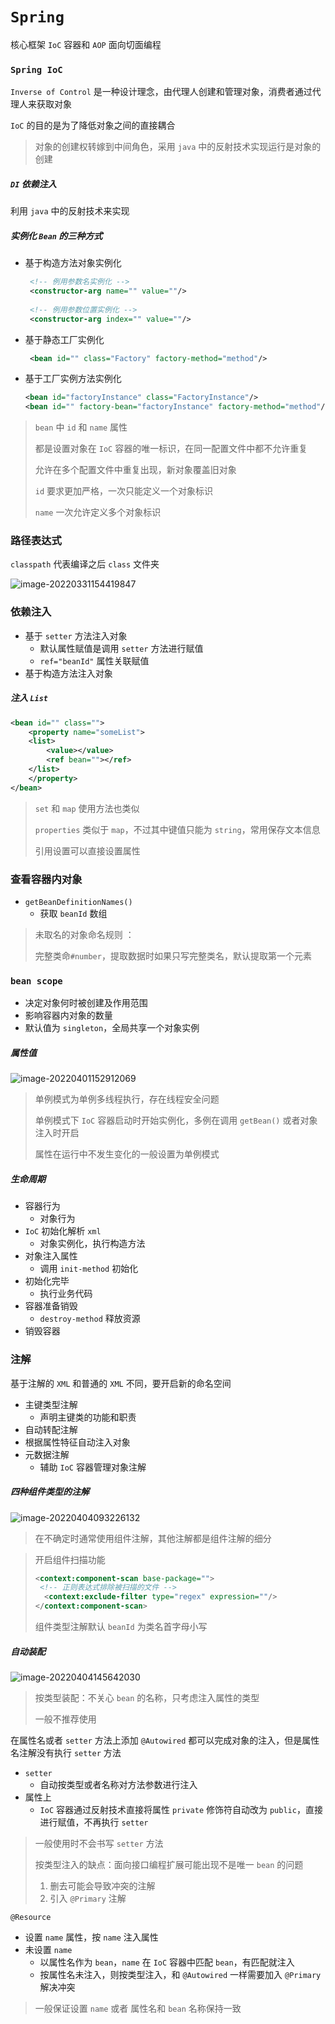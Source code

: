 # `Spring`

核心框架  `IoC` 容器和 `AOP` 面向切面编程





### `Spring IoC`

`Inverse of Control` 是一种设计理念，由代理人创建和管理对象，消费者通过代理人来获取对象

`IoC` 的目的是为了降低对象之间的直接耦合

> 对象的创建权转嫁到中间角色，采用 `java` 中的反射技术实现运行是对象的创建



##### `DI` 依赖注入

利用 `java` 中的反射技术来实现	



##### 实例化 `Bean` 的三种方式

- 基于构造方法对象实例化

   ```xml
    <!-- 例用参数名实例化 -->
    <constructor-arg name="" value=""/>
    
    <!-- 例用参数位置实例化 -->
    <constructor-arg index="" value=""/>
   ```

    

- 基于静态工厂实例化

   ```xml
    <bean id="" class="Factory" factory-method="method"/>
   ```

    

- 基于工厂实例方法实例化

  ```xml
  <bean id="factoryInstance" class="FactoryInstance"/>
  <bean id="" factory-bean="factoryInstance" factory-method="method"/>
  ```
  



> `bean` 中 `id` 和 `name` 属性
>
> 都是设置对象在 `IoC` 容器的唯一标识，在同一配置文件中都不允许重复
>
> 允许在多个配置文件中重复出现，新对象覆盖旧对象
>
> `id` 要求更加严格，一次只能定义一个对象标识
>
> `name` 一次允许定义多个对象标识



### 路径表达式

`classpath` 代表编译之后 `class` 文件夹

![image-20220331154419847](imgs/image-20220331154419847.png)

### 依赖注入

- 基于 `setter` 方法注入对象
  - 默认属性赋值是调用 `setter` 方法进行赋值
  - `ref="beanId"` 属性关联赋值
- 基于构造方法注入对象



##### 注入 `List`

```xml
<bean id="" class="">
	<property name="someList">
    <list>
        <value></value>
        <ref bean=""></ref>
    </list>
    </property>
</bean>
```

> `set` 和 `map` 使用方法也类似
>
> `properties` 类似于 `map`，不过其中键值只能为 `string`，常用保存文本信息
>
> 引用设置可以直接设置属性



### 查看容器内对象

- `getBeanDefinitionNames()`
  - 获取 `beanId` 数组

> 未取名的对象命名规则 ：
>
> 完整类命`#number`，提取数据时如果只写完整类名，默认提取第一个元素



### `bean scope`

- 决定对象何时被创建及作用范围
- 影响容器内对象的数量
- 默认值为 `singleton`，全局共享一个对象实例



##### 属性值

![image-20220401152912069](imgs/image-20220401152912069.png)

> 单例模式为单例多线程执行，存在线程安全问题
>
> 单例模式下 `IoC` 容器启动时开始实例化，多例在调用 `getBean()` 或者对象注入时开启
>
> 属性在运行中不发生变化的一般设置为单例模式



##### 生命周期

- 容器行为
  - 对象行为
- `IoC` 初始化解析 `xml`
  - 对象实例化，执行构造方法
- 对象注入属性
  - 调用 `init-method` 初始化
- 初始化完毕
  - 执行业务代码
- 容器准备销毁
  - `destroy-method` 释放资源
- 销毁容器



### 注解

基于注解的 `XML` 和普通的 `XML` 不同，要开启新的命名空间

- 主键类型注解
  - 声明主键类的功能和职责
-  自动转配注解
  - 根据属性特征自动注入对象
- 元数据注解
  - 辅助 `IoC` 容器管理对象注解



##### 四种组件类型的注解

![image-20220404093226132](imgs/image-20220404093226132.png)

> 在不确定时通常使用组件注解，其他注解都是组件注解的细分



> 开启组件扫描功能
>
> ```xml
> <context:component-scan base-package="">
>  <!-- 正则表达式排除被扫描的文件 -->
> 	<context:exclude-filter type="regex" expression=""/>
> </context:component-scan>
> ```
>
> 组件类型注解默认 `beanId` 为类名首字母小写



##### 自动装配

![image-20220404145642030](imgs/image-20220404145642030.png)

> 按类型装配：不关心 `bean` 的名称，只考虑注入属性的类型
>
> 一般不推荐使用



在属性名或者 `setter` 方法上添加 `@Autowired` 都可以完成对象的注入，但是属性名注解没有执行 `setter` 方法

- `setter`
  - 自动按类型或者名称对方法参数进行注入
- 属性上
  - `IoC` 容器通过反射技术直接将属性 `private` 修饰符自动改为 `public`，直接进行赋值，不再执行 `setter`

> 一般使用时不会书写 `setter` 方法
>
> 按类型注入的缺点：面向接口编程扩展可能出现不是唯一 `bean` 的问题
>
> 1. 删去可能会导致冲突的注解
> 2. 引入 `@Primary` 注解



`@Resource`

- 设置 `name` 属性，按 `name` 注入属性
- 未设置 `name`
  - 以属性名作为 `bean`，`name` 在 `IoC` 容器中匹配 `bean`，有匹配就注入
  - 按属性名未注入，则按类型注入，和 `@Autowired` 一样需要加入 `@Primary` 解决冲突

> 一般保证设置 `name` 或者 属性名和 `bean` 名称保持一致
